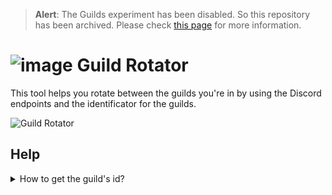 > **Alert**: The Guilds experiment has been disabled. So this repository has been archived. Please check [this page](https://support.discord.com/hc/en-us/articles/23187611406999-Guilds-FAQ) for more information.

# ![image](https://i.imgur.com/UrMADQU.png) Guild Rotator

This tool helps you rotate between the guilds you're in by using the Discord endpoints and the identificator for the guilds.

![Guild Rotator](https://i.imgur.com/5pFknyS.png)

## Help
<details>
<summary>How to get the guild's id?</summary>
  ![Attachment](https://i.imgur.com/VeYLyl2.gif)
</details>
